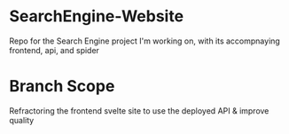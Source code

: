 # SearchEngine-Website

Repo for the Search Engine project I'm working on, with its accompnaying frontend, api, and spider

# Branch Scope

Refractoring the frontend svelte site to use the deployed API & improve quality
